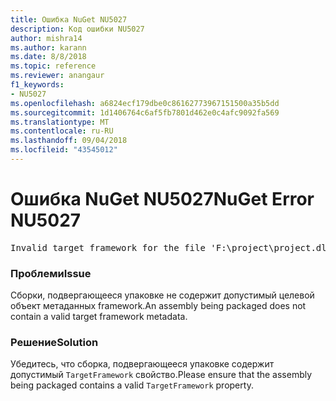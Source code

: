```yaml
---
title: Ошибка NuGet NU5027
description: Код ошибки NU5027
author: mishra14
ms.author: karann
ms.date: 8/8/2018
ms.topic: reference
ms.reviewer: anangaur
f1_keywords:
- NU5027
ms.openlocfilehash: a6824ecf179dbe0c86162773967151500a35b5dd
ms.sourcegitcommit: 1d1406764c6af5fb7801d462e0c4afc9092fa569
ms.translationtype: MT
ms.contentlocale: ru-RU
ms.lasthandoff: 09/04/2018
ms.locfileid: "43545012"
---
```

# <a name="nuget-error-nu5027"></a><span data-ttu-id="cac31-103">Ошибка NuGet NU5027</span><span class="sxs-lookup"><span data-stu-id="cac31-103">NuGet Error NU5027</span></span>
<pre>Invalid target framework for the file 'F:\project\project.dll'.</pre>

### <a name="issue"></a><span data-ttu-id="cac31-104">Проблеми</span><span class="sxs-lookup"><span data-stu-id="cac31-104">Issue</span></span>

<span data-ttu-id="cac31-105">Сборки, подвергающееся упаковке не содержит допустимый целевой объект метаданных framework.</span><span class="sxs-lookup"><span data-stu-id="cac31-105">An assembly being packaged does not contain a valid target framework metadata.</span></span>


### <a name="solution"></a><span data-ttu-id="cac31-106">Решение</span><span class="sxs-lookup"><span data-stu-id="cac31-106">Solution</span></span>

<span data-ttu-id="cac31-107">Убедитесь, что сборка, подвергающееся упаковке содержит допустимый `TargetFramework` свойство.</span><span class="sxs-lookup"><span data-stu-id="cac31-107">Please ensure that the assembly being packaged contains a valid `TargetFramework` property.</span></span>

